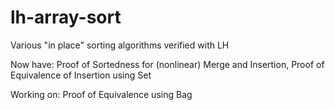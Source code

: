 # lh-array-sort
Various "in place" sorting algorithms verified with LH

Now have: Proof of Sortedness for (nonlinear) Merge and Insertion, Proof of Equivalence of Insertion using Set

Working on: Proof of Equivalence using Bag
